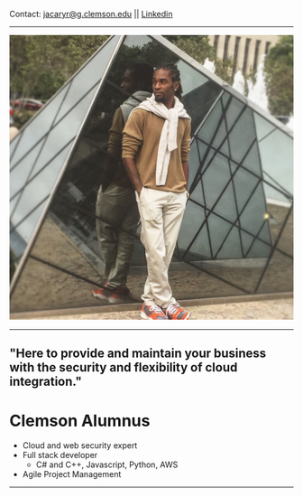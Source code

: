 Contact: jacaryr@g.clemson.edu || [Linkedin](https://linkedin.com/in/jacaryrichardson)

---
![Image](images/FF3E4A25-4C61-4E9B-8C6C-A318ED661809.jpg) 

---
  "Here to provide and maintain your business with the security and flexibility of cloud integration."
---

# Clemson Alumnus 
- Cloud and web security expert
- Full stack developer
  - C# and C++, Javascript, Python, AWS 
- Agile Project Management 

---
